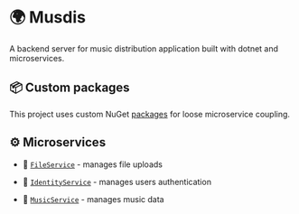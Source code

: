 # 🌍 Musdis 
A backend server for music distribution application built with dotnet and microservices.

## 📦 Custom packages 

This project uses custom NuGet [packages](/packages/README.md) for loose microservice coupling.

## ⚙️ Microservices

- 📁 [`FileService`](/src/Services/FileService/README.md) - manages file uploads

- 👤 [`IdentityService`](/src/Services/IdentityService/README.md) - manages users authentication

- 🎵 [`MusicService`](/src/Services/MusicService/README.md) - manages music data
